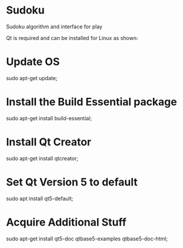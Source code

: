 # Sudoku
Sudoku algorithm and interface for play

Qt is required and can be installed for Linux as shown:
# Update OS
sudo apt-get update;
# Install the Build Essential package
sudo apt-get install build-essential;
# Install Qt Creator
sudo apt-get install qtcreator;
# Set Qt Version 5 to default
sudo apt install qt5-default;
# Acquire Additional Stuff
sudo apt-get install qt5-doc qtbase5-examples qtbase5-doc-html;

